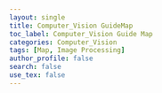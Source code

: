 ```yaml
---
layout: single
title: Computer_Vision GuideMap
toc_label: Computer_Vision Guide Map
categories: Computer_Vision
tags: [Map, Image Processing]
author_profile: false
search: false
use_tex: false
---
```

